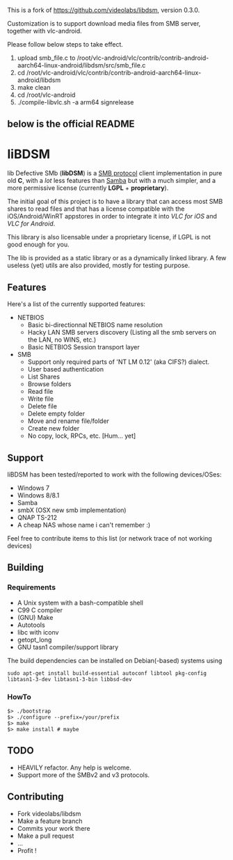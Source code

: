 This is a fork of https://github.com/videolabs/libdsm, version 0.3.0.

Customization is to support download media files from SMB server, together with vlc-android.

Please follow below steps to take effect.

1. upload smb_file.c to /root/vlc-android/vlc/contrib/contrib-android-aarch64-linux-android/libdsm/src/smb_file.c
2. cd /root/vlc-android/vlc/contrib/contrib-android-aarch64-linux-android/libdsm
3. make clean
4. cd /root/vlc-android
4. ./compile-libvlc.sh -a arm64 signrelease

## below is the official README

# liBDSM

lib Defective SMb (__libDSM__) is
a [SMB protocol](https://en.wikipedia.org/wiki/Server_Message_Block)
client implementation in pure old __C__, with a _lot_ less features
than [Samba](https://www.samba.org/) but with a much simpler, and a
more permissive license (currently __LGPL__ + __proprietary__).

The initial goal of this project is to have a library that can access
most SMB shares to read files and that has a license compatible
with the iOS/Android/WinRT appstores in order to integrate it into
_VLC for iOS_ and _VLC for Android_.

This library is also licensable under a proprietary license, if LGPL
is not good enough for you.

The lib is provided as a static library or as a dynamically linked library.
A few useless (yet) utils are also provided, mostly for testing purpose.

## Features

Here's a list of the currently supported features:
* NETBIOS
  * Basic bi-directionnal NETBIOS name resolution
  * Hacky LAN SMB servers discovery (Listing all the smb servers on the LAN, no WINS, etc.)
  * Basic NETBIOS Session transport layer
* SMB
  * Support only required parts of 'NT LM 0.12' (aka CIFS?) dialect.
  * User based authentication
  * List Shares
  * Browse folders
  * Read file
  * Write file
  * Delete file
  * Delete empty folder
  * Move and rename file/folder
  * Create new folder
  * No copy, lock, RPCs, etc. [Hum... yet]

## Support

liBDSM has been tested/reported to work with the following devices/OSes:

* Windows 7
* Windows 8/8.1
* Samba
* smbX (OSX new smb implementation)
* QNAP TS-212
* A cheap NAS whose name i can't remember :)

Feel free to contribute items to this list (or network trace of not
working devices)

## Building

### Requirements

* A Unix system with a bash-compatible shell
* C99 C compiler
* (GNU) Make
* Autotools
* libc with iconv
* getopt_long
* GNU tasn1 compiler/support library

The build dependencies can be installed on Debian(-based) systems using

    sudo apt-get install build-essential autoconf libtool pkg-config libtasn1-3-dev libtasn1-3-bin libbsd-dev

### HowTo

    $> ./bootstrap
    $> ./configure --prefix=/your/prefix
    $> make
    $> make install # maybe


## TODO

* HEAVILY refactor. Any help is welcome.
* Support more of the SMBv2 and v3 protocols.

## Contributing

* Fork videolabs/libdsm
* Make a feature branch
* Commits your work there
* Make a pull request
* ...
* Profit !

